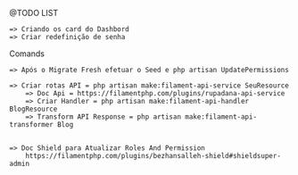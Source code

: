 @TODO LIST
		
    => Criando os card do Dashbord
    => Criar redefinição de senha

Comands

    => Após o Migrate Fresh efetuar o Seed e php artisan UpdatePermissions

    => Criar rotas API = php artisan make:filament-api-service SeuResource
        => Doc Api = https://filamentphp.com/plugins/rupadana-api-service
        => Criar Handler = php artisan make:filament-api-handler BlogResource
        => Transform API Response = php artisan make:filament-api-transformer Blog


    => Doc Shield para Atualizar Roles And Permission
        https://filamentphp.com/plugins/bezhansalleh-shield#shieldsuper-admin
